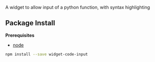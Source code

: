 A widget to allow input of a python function, with syntax highlighting

Package Install
---------------

**Prerequisites**
- [node](http://nodejs.org/)

```bash
npm install --save widget-code-input
```
